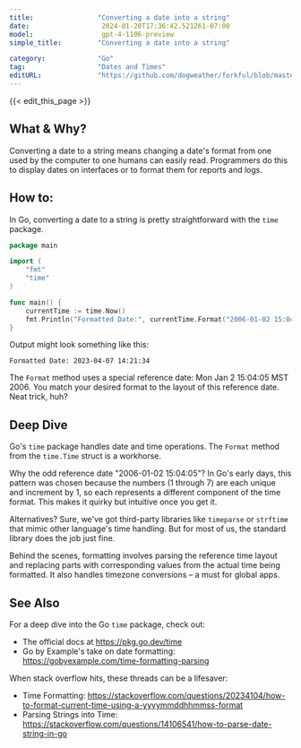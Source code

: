 ```yaml
---
title:                "Converting a date into a string"
date:                  2024-01-20T17:36:42.521261-07:00
model:                 gpt-4-1106-preview
simple_title:         "Converting a date into a string"

category:             "Go"
tag:                  "Dates and Times"
editURL:              "https://github.com/dogweather/forkful/blob/master/content/en/go/converting-a-date-into-a-string.md"
---
```


{{< edit_this_page >}}

## What & Why?
Converting a date to a string means changing a date's format from one used by the computer to one humans can easily read. Programmers do this to display dates on interfaces or to format them for reports and logs.

## How to:
In Go, converting a date to a string is pretty straightforward with the `time` package.

```go
package main

import (
	"fmt"
	"time"
)

func main() {
	currentTime := time.Now()
	fmt.Println("Formatted Date:", currentTime.Format("2006-01-02 15:04:05"))
}
```

Output might look something like this:
```
Formatted Date: 2023-04-07 14:21:34
```

The `Format` method uses a special reference date: Mon Jan 2 15:04:05 MST 2006. You match your desired format to the layout of this reference date. Neat trick, huh?

## Deep Dive
Go's `time` package handles date and time operations. The `Format` method from the `time.Time` struct is a workhorse. 

Why the odd reference date "2006-01-02 15:04:05"? In Go's early days, this pattern was chosen because the numbers (1 through 7) are each unique and increment by 1, so each represents a different component of the time format. This makes it quirky but intuitive once you get it.

Alternatives? Sure, we've got third-party libraries like `timeparse` or `strftime` that mimic other language's time handling. But for most of us, the standard library does the job just fine.

Behind the scenes, formatting involves parsing the reference time layout and replacing parts with corresponding values from the actual time being formatted. It also handles timezone conversions – a must for global apps.

## See Also
For a deep dive into the Go `time` package, check out: 
- The official docs at https://pkg.go.dev/time
- Go by Example's take on date formatting: https://gobyexample.com/time-formatting-parsing

When stack overflow hits, these threads can be a lifesaver:
- Time Formatting: https://stackoverflow.com/questions/20234104/how-to-format-current-time-using-a-yyyymmddhhmmss-format
- Parsing Strings into Time: https://stackoverflow.com/questions/14106541/how-to-parse-date-string-in-go
